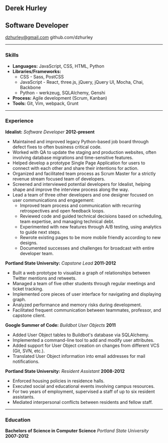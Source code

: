 ## Derek Hurley
## Software Developer

dzhurley@gmail.com
github.com/dzhurley

---

### Skills

* **Languages:** JavaScript, CSS, HTML, Python
* **Libraries/Frameworks:** 
    * CSS - Sass, PostCSS
    * JavaScript - React, three.js, jQuery, jQuery UI, Mocha, Chai, Backbone
    * Python - werkzeug, SQLAlchemy, Genshi
* **Process:** Agile development (Scrum, Kanban)
* **Tools:** Git, Vim, webpack, Grunt

---

### Experience

**Idealist:** *Software Developer*  __2012-present__

* Maintained and improved legacy Python-based job board through defect fixes to often business critical code.
* Worked with QA to update the staging and production websites, often involving database migrations and time-sensitive features.
* Helped develop a prototype Single Page Application for users to connect with each other and share their intentions for action.
* Organized and facilitated team process as Scrum Master for a strictly revenue stream focused team of developers.
* Screened and interviewed potential developers for Idealist, helping shape and improve the interview process along the way.
* Lead a team of three other developers and one designer focused on user communications and engagement:
    * Improved team process and communication with recurring retrospectives and open feedback loops.
    * Reviewed code and guided technical decisions based on scheduling, team expertise, and managing technical debt.
    * Experimented with new features through A/B testing, using analytics to guide next steps.
    * Rewrote existing pages to be more mobile friendly according to new designs.
    * Documented successes and challenges for broadcast with entire developer team.

**Portland State University:** *Capstone Lead*  __2011-2012__

* Built a web prototype to visualize a graph of relationships between Twitter mentions and retweets.
* Managed a team of five other students through regular meetings and ticket tracking.
* Implemented core pieces of user interface for navigating and displaying graph.
* Analyzed performance and memory risks during development.
* Facilitated frequent communication between teammates, professor, and capstone client.

**Google Summer of Code:** *Buildbot User Objects*  __2011__

* Added User Object tables to Buildbot's database via SQLAlchemy.
* Implemented a command-line tool to add and modify user attributes.
* Added support for User Object creation on changes from different VCS (Git, SVN, etc.).
* Translated User Object information into email addresses for mail notifications.

**Portland State University:** *Resident Assistant* __2008-2012__

* Enforced housing policies in residence halls.
* Executed social and educational events involving campus resources.
* For two years of employment, supervised a staff of up to six resident assistants.
* Mediated interpersonal conflicts between residents and fellow staff.

---

### Education

**Bachelors of Science in Computer Science** *Portland State University* __2007-2012__
